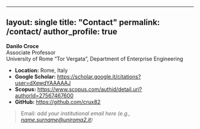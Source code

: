 
---
layout: single
title: "Contact"
permalink: /contact/
author_profile: true
---

**Danilo Croce**  
Associate Professor  
University of Rome “Tor Vergata”, Department of Enterprise Engineering

- **Location:** Rome, Italy  
- **Google Scholar:** <https://scholar.google.it/citations?user=dXewdYAAAAAJ>  
- **Scopus:** <https://www.scopus.com/authid/detail.uri?authorId=27567467600>  
- **GitHub:** <https://github.com/crux82>  

> Email: _add your institutional email here (e.g., name.surname@uniroma2.it)_
